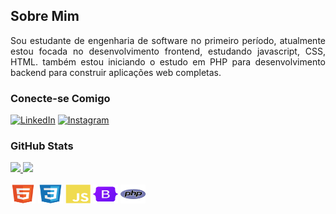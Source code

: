 <h2 align="left">Sobre Mim</h2>
<p align="justify">Sou estudante de engenharia de software no primeiro período, atualmente estou focada no desenvolvimento frontend, estudando javascript, CSS, HTML. também estou iniciando o estudo em PHP para desenvolvimento backend para construir aplicações web completas.</p>

### Conecte-se Comigo

[![LinkedIn](https://img.shields.io/badge/-LinkedIn-000000?style=for-the-badge&logo=linkedin&logoColor=FF69B4)](https://www.linkedin.com/in/thaianeguedes/)
[![Instagram](https://img.shields.io/badge/-Instagram-000000?style=for-the-badge&logo=instagram&logoColor=FF69B4)](https://www.instagram.com/aneguedz/)

### GitHub Stats

<div align="left">
  <a href="https://github.com/anegueds">
    <img height="160em" src="https://github-readme-stats.vercel.app/api?username=anegueds&show_icons=true&bg_color=0d1117&title_color=ff79c6&text_color=f8f8f2&icon_color=bd93f9&border_color=ff79c6&hide_border=true&card_width=300"/>
    <img height="160em" src="https://github-readme-stats.vercel.app/api/top-langs/?username=anegueds&layout=compact&bg_color=0d1117&title_color=ff79c6&text_color=f8f8f2&icon_color=bd93f9&border_color=ff79c6&hide_border=true&card_width=300"/>
  </a>
</div>


<div style="display: inline_block"><br>
  <img align="center" alt="Linne-HTML" height="30" width="40" src="https://raw.githubusercontent.com/devicons/devicon/master/icons/html5/html5-original.svg">
  <img align="center" alt="Linne-CSS" height="30" width="40" src="https://raw.githubusercontent.com/devicons/devicon/master/icons/css3/css3-original.svg">
  <img align="center" alt="Linne-Js" height="30" width="40" src="https://raw.githubusercontent.com/devicons/devicon/master/icons/javascript/javascript-plain.svg">
  <img align="center" alt="Linne-Bootstrap" height="30" width="40" src="https://raw.githubusercontent.com/devicons/devicon/master/icons/bootstrap/bootstrap-original.svg">
  <img align="center" alt="Linne-PHP" height="30" width="40" src="https://raw.githubusercontent.com/devicons/devicon/master/icons/php/php-original.svg">
</div>
